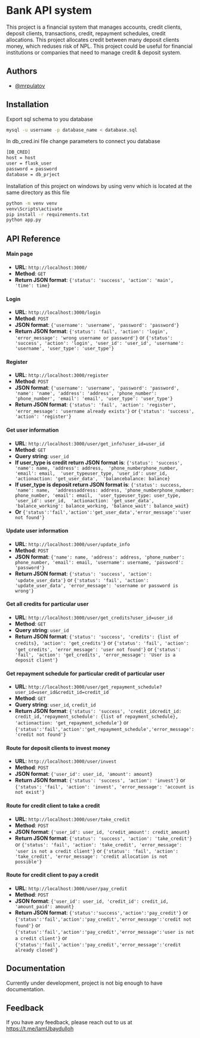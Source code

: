 
# Bank API system

This project is a financial system that manages accounts, credit clients, deposit clients, transactions, credit, repayment schedules, credit allocations. This project allocates credit between many deposit clients money, which reduses risk of NPL. This project could be useful for financial institutions or companies that need to manage credit & deposit system.


## Authors

- [@mrpulatov](https://www.github.com/mrpulatov)


## Installation

Export sql schema to you database
```bash
mysql -u username -p database_name < database.sql
```


In db_cred.ini file change parameters to connect you database
```bash
[DB_CRED]
host = host
user = flask_user
password = password
database = db_prject
```


Installation of this project on windows by using venv which is located at the same directory as this file

```bash
python -m venv venv
venv\Scripts\activate
pip install -r requirements.txt
python app.py
```
    
## API Reference

#### Main page

- **URL**: `http://localhost:3000/`
- **Method**: `GET`
- **Return JSON format**: `{'status': 'success', 'action': 'main', 'time': time}`

#### Login

- **URL**: `http://localhost:3000/login`
- **Method**: `POST`
- **JSON format**: `{'username': 'username', 'password': 'password'}`
- **Return JSON format**: `{'status': 'fail', 'action': 'login', 'error_message': 'wrong username or password'}` or `{'status': 'success', 'action': 'login', 'user_id': 'user_id', 'username': 'username', 'user_type': 'user_type'}`

#### Register

- **URL**: `http://localhost:3000/register`
- **Method**: `POST`
- **JSON format**: `{'username': 'username', 'password': 'password', 'name': 'name', 'address': 'address', 'phone_number': 'phone_number', 'email': 'email', 'user_type': 'user_type'}`
- **Return JSON format**: `{'status': 'fail', 'action': 'register', 'error_message': 'username already exists'}` or `{'status': 'success', 'action': 'register'}`

#### Get user information

- **URL**: `http://localhost:3000/user/get_info?user_id=user_id`
- **Method**: `GET`
- **Query string**: `user_id`
- **If user_type is credit return JSON format is**: `{'status': 'success', 'name': name, 'address': address,  'phone_numberphone_number, 'email': email,  'user_typeuser_type, 'user_id': user_id,  'actionaction: 'get_user_data',  'balancebalance: balance}`
- **If user_type is deposit return JSON format is**: `{'status': success, 'name': name,  'addressaddress: address, 'phone_numberphone_number: phone_number, 'email': email,  'user_typeuser_type: user_type, 'user_id': user_id,  'actionaction: 'get_user_data',  'balance_working': balance_working, 'balance_wait': balance_wait}`
- **Or** `{'status':'fail','action':'get_user_data','error_message':'user not found'}`

#### Update user information

- **URL**: `http://localhost:3000/user/update_info`
- **Method**: `POST`
- **JSON format**: `{'name': name, 'address': address, 'phone_number': phone_number, 'email': email, 'username': username, 'password': 'password'}`
- **Return JSON format**: `{'status': 'success', 'action': 'update_user_data'}` or `{'status': 'fail', 'action': 'update_user_data', 'error_message': 'username or password is wrong'}`

#### Get all credits for particular user

- **URL**: `http://localhost:3000/user/get_credits?user_id=user_id`
- **Method**: `GET`
- **Query string**: `user_id`
- **Return JSON format**: `{'status': 'success', 'credits': {list of credits}, 'action': 'get_credits'}` or `{'status': 'fail', 'action': 'get_credits', 'error_message': 'user not found'}` or `{'status': 'fail', 'action': 'get_credits', 'error_message': 'User is a deposit client'}`

#### Get repayment schedule for particular credit of particular user

- **URL**: `http://localhost:3000/user/get_repayment_schedule?user_id=user_id&credit_id=credit_id`
- **Method**: `GET`
- **Query string**: `user_id`, `credit_id`
- **Return JSON format**: `{'status': 'success', 'credit_idcredit_id: credit_id,'repayment_schedule': {list of repayment_schedule}, 'actionaction: 'get_repayment_schedule'}` or `{'status':'fail','action':'get_repayment_schedule','error_message':'credit not found'}`

#### Route for deposit clients to invest money

- **URL**: `http://localhost:3000/user/invest`
- **Method**: `POST`
- **JSON format**: `{'user_id': user_id, 'amount': amount}`
- **Return JSON format**: `{'status': 'success', 'action': 'invest'}` or `{'status': 'fail', 'action': 'invest', 'error_message': 'account is not exist'}`

#### Route for credit client to take a credit

- **URL**: `http://localhost:3000/user/take_credit`
- **Method**: `POST`
- **JSON format**: `{'user_id': user_id, 'credit_amount': credit_amount}`
- **Return JSON format**: `{'status': 'success', 'action': 'take_credit'}` or `{'status': 'fail', 'action': 'take_credit', 'error_message': 'user is not a credit client'}` or `{'status': 'fail', 'action': 'take_credit', 'error_message': 'credit allocation is not possible'}`

#### Route for credit client to pay a credit

- **URL**: `http://localhost:3000/user/pay_credit`
- **Method**: `POST`
- **JSON format**: `{'user_id': user_id, 'credit_id': credit_id, 'amount_paid': amount}`
- **Return JSON format**: `{'status':'success','action':'pay_credit'}` or
`{'status':'fail','action':'pay_credit','error_message':'credit not found'}` or
`{'status':'fail','action':'pay_credit','error_message':'user is not a credit client'}` or
`{'status':'fail','action':'pay_credit','error_message':'credit already closed'}`





## Documentation

Currently under development, project is not big enough to have documentation.


## Feedback

If you have any feedback, please reach out to us at https://t.me/IamUbaydulloh


